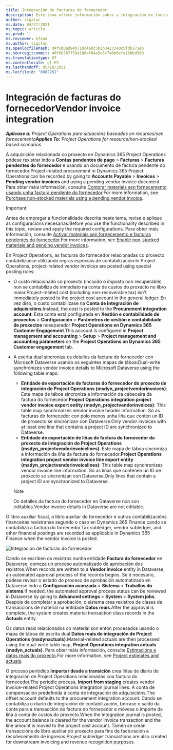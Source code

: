 ```yaml
---
title: Integración de facturas do fornecedor
description: Este tema ofrece información sobre a integración de facturas do fornecedor en Project Operations.
author: sigitac
ms.date: 04/27/2021
ms.topic: article
ms.prod: ''
ms.reviewer: kfend
ms.author: sigitac
ms.openlocfilehash: d4f1b0ad94b71dc4adc5b2b3423340c5fdb171eb
ms.sourcegitcommit: 40f68387f594180af64a5e5c748b6efa188bd300
ms.translationtype: HT
ms.contentlocale: gl-ES
ms.lasthandoff: 05/10/2021
ms.locfileid: "6002261"
---
```

# <a name="vendor-invoice-integration"></a><span data-ttu-id="405bc-103">Integración de facturas do fornecedor</span><span class="sxs-lookup"><span data-stu-id="405bc-103">Vendor invoice integration</span></span>

<span data-ttu-id="405bc-104">_**Aplícase a:** Project Operations para situacións baseadas en recursos/sen fornecemento_</span><span class="sxs-lookup"><span data-stu-id="405bc-104">_**Applies To:** Project Operations for resource/non-stocked based scenarios_</span></span>

<span data-ttu-id="405bc-105">A adquisición relacionada co proxecto en Dynamics 365 Project Operations pódese rexistrar indo a **Contas pendentes de pago** > **Facturas** > **Facturas pendentes do fornecedor** e usando un documento de factura pendente do fornecedor.</span><span class="sxs-lookup"><span data-stu-id="405bc-105">Project-related procurement in Dynamics 365 Project Operations can be recorded by going to **Accounts Payable** > **Invoices** > **Pending vendor invoices** and using a pending vendor invoice document.</span></span> <span data-ttu-id="405bc-106">Para obter máis información, consulte [Comprar materiais sen fornecemento usando unha factura pendente do fornecedor](../procurement/pending-vendor-invoices.md).</span><span class="sxs-lookup"><span data-stu-id="405bc-106">For more information, see [Purchase non-stocked materials using a pending vendor invoice](../procurement/pending-vendor-invoices.md).</span></span>

> [!IMPORTANT]
> <span data-ttu-id="405bc-107">Antes de empregar a funcionalidade descrita neste tema, revise e aplique as configuracións necesarias.</span><span class="sxs-lookup"><span data-stu-id="405bc-107">Before you use the functionality described in this topic, review and apply the required configurations.</span></span> <span data-ttu-id="405bc-108">Para obter máis información, consulte [Activar materiais sen fornecemento e facturas pendentes do fornecedor](../procurement/configure-materials-nonstocked.md).</span><span class="sxs-lookup"><span data-stu-id="405bc-108">For more information, see [Enable non-stocked materials and pending vendor invoices](../procurement/configure-materials-nonstocked.md).</span></span>

<span data-ttu-id="405bc-109">En Project Operations, as facturas do fornecedor relacionadas co proxecto contabilízanse utilizando regras especiais de contabilización:</span><span class="sxs-lookup"><span data-stu-id="405bc-109">In Project Operations, project-related vendor invoices are posted using special posting rules:</span></span>

- <span data-ttu-id="405bc-110">O custo relacionado co proxecto (incluído o imposto non recuperable) non se contabiliza de inmediato na conta de custos do proxecto no libro maior.</span><span class="sxs-lookup"><span data-stu-id="405bc-110">Project-related cost (including non-recoverable tax) isn't immediately posted to the project cost account in the general ledger.</span></span> <span data-ttu-id="405bc-111">En vez diso, o custo contabilízase na **Conta de integración de adquisicións**.</span><span class="sxs-lookup"><span data-stu-id="405bc-111">Instead, the cost is posted to the **Procurement integration account**.</span></span> <span data-ttu-id="405bc-112">Esta conta está configurada en **Xestión e contabilidade de proxectos** > **Configuración** > **Parámetros de xestión e contabilidade de proxectos** noseparador **Project Operations en Dynamics 365 Customer Engagement**.</span><span class="sxs-lookup"><span data-stu-id="405bc-112">This account is configured in **Project management and accounting** > **Setup** > **Project management and accounting parameters** on the **Project Operations on Dynamics 365 Customer engagement** tab.</span></span>
- <span data-ttu-id="405bc-113">A escrita dual sincroniza os detalles da factura do fornecedor con Microsoft Dataverse usando os seguintes mapas de táboa:</span><span class="sxs-lookup"><span data-stu-id="405bc-113">Dual-write synchronizes vendor invoice details to Microsoft Dataverse using the following table maps:</span></span>

     - <span data-ttu-id="405bc-114">**Entidade de exportación de facturas do fornecedor do proxecto de integración de Project Operations (msdyn_projectvendorinvoices)**: Este mapa de táboa sincroniza a información da cabeceira da factura do fornecedor.</span><span class="sxs-lookup"><span data-stu-id="405bc-114">**Project Operations integration project vendor invoice export entity (msdyn_projectvendorinvoices)**: This table map synchronizes vendor invoice header information.</span></span> <span data-ttu-id="405bc-115">Só as facturas do fornecedor con polo menos unha liña que contén un ID de proxecto se sincronizan con Dataverse.</span><span class="sxs-lookup"><span data-stu-id="405bc-115">Only vendor invoices with at least one line that contains a project ID are synchronized to Dataverse.</span></span>
     - <span data-ttu-id="405bc-116">**Entidade de exportación de liñas de factura do fornecedor do proxecto de integración de Project Operations (msdyn_projectvendorinvoicelines)**: Este mapa de táboa sincroniza a información da liña da factura do fornecedor.</span><span class="sxs-lookup"><span data-stu-id="405bc-116">**Project Operations integration project vendor invoice line export entity (msdyn_projectvendorinvoicelines)**: This table map synchronizes vendor invoice line information.</span></span> <span data-ttu-id="405bc-117">Só as liñas que conteñen un ID de proxecto se sincronizan con Dataverse.</span><span class="sxs-lookup"><span data-stu-id="405bc-117">Only lines that contain a project ID are synchronized to Dataverse.</span></span>

     > [!NOTE]
     > <span data-ttu-id="405bc-118">Os detalles da factura do fornecedor en Dataverse non son editables.</span><span class="sxs-lookup"><span data-stu-id="405bc-118">Vendor invoice details in Dataverse are not editable.</span></span>

<span data-ttu-id="405bc-119">O libro auxiliar fiscal, o libro auxiliar do fornecedor e outras contabilizacións financeiras rexístranse segundo o caso en Dynamics 365 Finance cando se contabiliza a factura do fornecedor.</span><span class="sxs-lookup"><span data-stu-id="405bc-119">Tax subledger, vendor subledger, and other financial postings are recorded as applicable in Dynamics 365 Finance when the vendor invoice is posted.</span></span>

![Integración de facturas do fornecedor](media/DW7VendorInvoice.png)

<span data-ttu-id="405bc-121">Cando se escriben os rexistros nunha entidade **Factura do fornecedor** en Dataverse, comeza un proceso automatizado de aprobación dos rexistros.</span><span class="sxs-lookup"><span data-stu-id="405bc-121">When records are written to a **Vendor invoice** entity in Dataverse, an automated approval process of the records begins.</span></span> <span data-ttu-id="405bc-122">Se é necesario, pódese revisar o estado do proceso de aprobación automatizado en Dataverse indo a **Configuración avanzada** > **Sistema** > **Traballos do sistema**.</span><span class="sxs-lookup"><span data-stu-id="405bc-122">If needed, the automated approval process status can be reviewed in Dataverse by going to **Advanced settings** > **System** > **System jobs**.</span></span> <span data-ttu-id="405bc-123">Despois de completar a aprobación, o sistema crea rexistros de clases de transaccións de material na entidade **Datos reais**.</span><span class="sxs-lookup"><span data-stu-id="405bc-123">After the approval is complete, the system creates material transaction class records in the **Actuals** entity.</span></span>

<span data-ttu-id="405bc-124">Os datos reais relacionados co material son entón procesados usando o mapa de táboa de escrita dual **Datos reais de integración de Project Operations (msdynactuals)**.</span><span class="sxs-lookup"><span data-stu-id="405bc-124">Material-related actuals are then processed using the dual-write table map, **Project Operations integration actuals (msdyn_actuals)**.</span></span> <span data-ttu-id="405bc-125">Para obter máis información, consulte [Estimacións e datos reais do proxecto](resource-dual-write-estimates-actuals.md).</span><span class="sxs-lookup"><span data-stu-id="405bc-125">For more information, see [Project estimates and actuals](resource-dual-write-estimates-actuals.md).</span></span>

<span data-ttu-id="405bc-126">O proceso periódico **Importar desde a transición** crea liñas de diario de integración de Project Operations relacionadas coa factura do fornecedor.</span><span class="sxs-lookup"><span data-stu-id="405bc-126">The periodic process, **Import from staging** creates vendor invoice-related Project Operations integration journal lines.</span></span> <span data-ttu-id="405bc-127">A conta de compensación predefinida á conta de integración de adquisicións.</span><span class="sxs-lookup"><span data-stu-id="405bc-127">The offset account defaults to the procurement integration account.</span></span> <span data-ttu-id="405bc-128">Cando se contabiliza o diario de integración de contabilización, bórrase o saldo da conta para a transacción de factura do fornecedor e móvese o importe da liña á conta de custos do proxecto.</span><span class="sxs-lookup"><span data-stu-id="405bc-128">When the integration journal is posted, the account balance is cleared for the vendor invoice transaction and the line amount is moved to the project cost account.</span></span> <span data-ttu-id="405bc-129">Tamén se crean transaccións de libro auxiliar do proxecto para fins de facturación e recoñecemento de ingresos.</span><span class="sxs-lookup"><span data-stu-id="405bc-129">Project subledger transactions are also created for downstream invoicing and revenue recognition purposes.</span></span>
